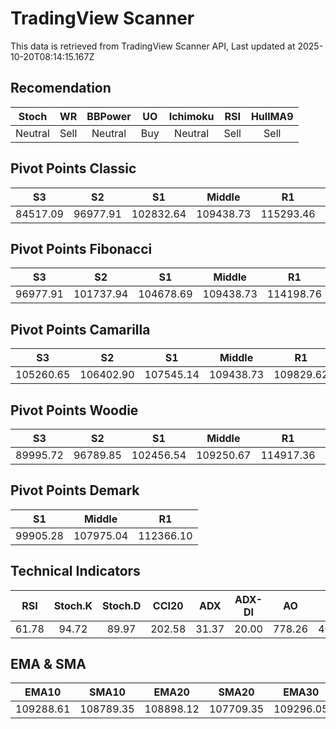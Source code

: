 # TradingView Scanner
This data is retrieved from TradingView Scanner API, Last updated at 2025-10-20T08:14:15.167Z

## Recomendation
| Stoch | WR | BBPower | UO | Ichimoku | RSI | HullMA9 |
| :---: | :---: | :---: | :---: | :---: | :---: | :---: |
| Neutral | Sell | Neutral | Buy | Neutral | Sell | Sell |

## Pivot Points Classic
| S3 | S2 | S1 | Middle | R1 | R2 | R3 |
| :---: | :---: | :---: | :---: | :---: | :---: | :---: |
| 84517.09 | 96977.91 | 102832.64 | 109438.73 | 115293.46 | 121899.55 | 134360.37 |

## Pivot Points Fibonacci
| S3 | S2 | S1 | Middle | R1 | R2 | R3 |
| :---: | :---: | :---: | :---: | :---: | :---: | :---: |
| 96977.91 | 101737.94 | 104678.69 | 109438.73 | 114198.76 | 117139.51 | 121899.55 |

## Pivot Points Camarilla
| S3 | S2 | S1 | Middle | R1 | R2 | R3 |
| :---: | :---: | :---: | :---: | :---: | :---: | :---: |
| 105260.65 | 106402.90 | 107545.14 | 109438.73 | 109829.62 | 110971.86 | 112114.11 |

## Pivot Points Woodie
| S3 | S2 | S1 | Middle | R1 | R2 | R3 |
| :---: | :---: | :---: | :---: | :---: | :---: | :---: |
| 89995.72 | 96789.85 | 102456.54 | 109250.67 | 114917.36 | 121711.49 | 127378.18 |

## Pivot Points Demark
| S1 | Middle | R1 |
| :---: | :---: | :---: |
| 99905.28 | 107975.04 | 112366.10 |

## Technical Indicators
| RSI | Stoch.K | Stoch.D | CCI20 | ADX | ADX-DI | AO | Mom | MACD | MACD | W.R | HullMA9 |
| :---: | :---: | :---: | :---: | :---: | :---: | :---: | :---: | :---: | :---: | :---: | :---: |
| 61.78 | 94.72 | 89.97 | 202.58 | 31.37 | 20.00 | 778.26 | 4020.52 | 6.94 | -693.59 | -5.63 | 111279.76 |

## EMA & SMA
| EMA10 | SMA10 | EMA20 | SMA20 | EMA30 | SMA30 | EMA50 | SMA50 | EMA100 | SMA100 | EMA200 | SMA200 |
| :---: | :---: | :---: | :---: | :---: | :---: | :---: | :---: | :---: | :---: | :---: | :---: |
| 109288.61 | 108789.35 | 108898.12 | 107709.35 | 109296.05 | 108500.11 | 110601.95 | 110483.41 | 112829.91 | 115640.05 | 114067.94 | 114955.82 |